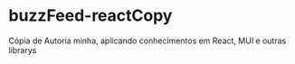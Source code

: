 # buzzFeed-reactCopy
Cópia de Autoria minha, aplicando conhecimentos em React, MUI e outras librarys
